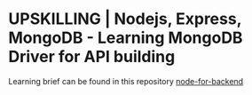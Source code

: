 # UPSKILLING | Nodejs, Express, MongoDB - Learning MongoDB Driver for API building

Learning brief can be found in this repository [node-for-backend](https://github.com/rolandexplore93/node-for-backend/blob/ejs-engine/README.md)
